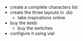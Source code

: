 + create a complete characters list
+ create the three layouts in .dio
    + take inspirations online
+ buy the keeb
    + buy the switches
+ configure it using vial